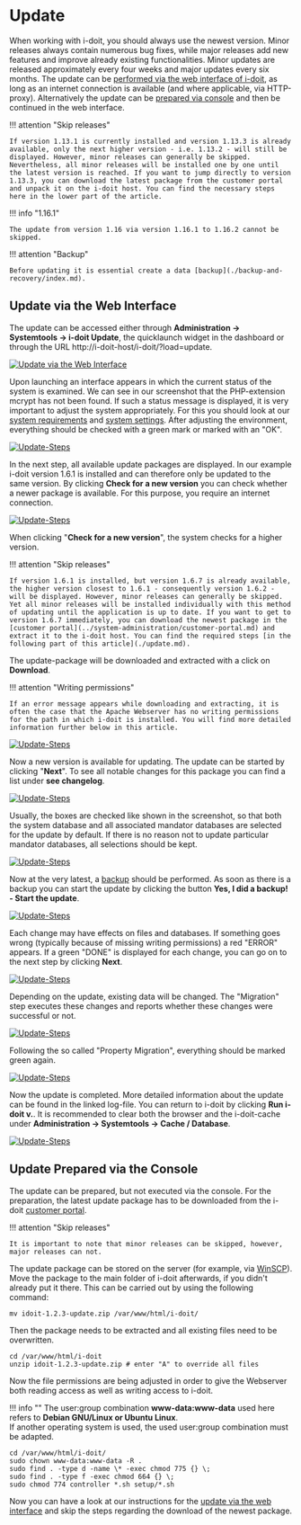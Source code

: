 # Update

When working with i-doit, you should always use the newest version. Minor releases always contain numerous bug fixes, while major releases add new features and improve already existing functionalities. Minor updates are released approximately every four weeks and major updates every six months. The update can be [performed via the web interface of i-doit](./update.md), as long as an internet connection is available (and where applicable, via HTTP-proxy). Alternatively the update can be [prepared via console](./update.md) and then be continued in the web interface.

!!! attention "Skip releases"

    If version 1.13.1 is currently installed and version 1.13.3 is already available, only the next higher version - i.e. 1.13.2 - will still be displayed. However, minor releases can generally be skipped. Nevertheless, all minor releases will be installed one by one until the latest version is reached. If you want to jump directly to version 1.13.3, you can download the latest package from the customer portal and unpack it on the i-doit host. You can find the necessary steps here in the lower part of the article.

!!! info "1.16.1"

    The update from version 1.16 via version 1.16.1 to 1.16.2 cannot be skipped.

!!! attention "Backup"

    Before updating it is essential create a data [backup](./backup-and-recovery/index.md).

Update via the Web Interface
----------------------------

The update can be accessed either through **Administration → Systemtools → i-doit Update**, the quicklaunch widget in the dashboard or through the URL http://i-doit-host/i-doit/?load=update.

[![Update via the Web Interface](../assets/images/en/maintenance-and-operation/update/1-update.png)](../assets/images/en/maintenance-and-operation/update/1-update.png)

Upon launching an interface appears in which the current status of the system is examined. We can see in our screenshot that the PHP-extension mcrypt has not been found. If such a status message is displayed, it is very important to adjust the system appropriately. For this you should look at our [system requirements](../installation/system-requirements.md) and [system settings](../system-administration/system-settings/index.md). After adjusting the environment, everything should be checked with a green mark or marked with an "OK".

[![Update-Steps](../assets/images/en/maintenance-and-operation/update/2-update.png)](../assets/images/en/maintenance-and-operation/update/2-update.png)

In the next step, all available update packages are displayed. In our example i-doit version 1.6.1 is installed and can therefore only be updated to the same version. By clicking **Check for a new version** you can check whether a newer package is available. For this purpose, you require an internet connection.

[![Update-Steps](../assets/images/en/maintenance-and-operation/update/3-update.png)](../assets/images/en/maintenance-and-operation/update/3-update.png)

When clicking "**Check for a new version**", the system checks for a higher version.

!!! attention "Skip releases"

    If version 1.6.1 is installed, but version 1.6.7 is already available, the higher version closest to 1.6.1 - consequently version 1.6.2 - will be displayed. However, minor releases can generally be skipped. Yet all minor releases will be installed individually with this method of updating until the application is up to date. If you want to get to version 1.6.7 immediately, you can download the newest package in the [customer portal](../system-administration/customer-portal.md) and extract it to the i-doit host. You can find the required steps [in the following part of this article](./update.md).

The update-package will be downloaded and extracted with a click on **Download**.

!!! attention "Writing permissions"

    If an error message appears while downloading and extracting, it is often the case that the Apache Webserver has no writing permissions for the path in which i-doit is installed. You will find more detailed information further below in this article.

[![Update-Steps](../assets/images/en/maintenance-and-operation/update/4-update.png)](../assets/images/en/maintenance-and-operation/update/4-update.png)

Now a new version is available for updating. The update can be started by clicking "**Next**". To see all notable changes for this package you can find a list under **see changelog**.

[![Update-Steps](../assets/images/en/maintenance-and-operation/update/5-update.png)](../assets/images/en/maintenance-and-operation/update/5-update.png)

Usually, the boxes are checked like shown in the screenshot, so that both the system database and all associated mandator databases are selected for the update by default. If there is no reason not to update particular mandator databases, all selections should be kept.

[![Update-Steps](../assets/images/en/maintenance-and-operation/update/6-update.png)](../assets/images/en/maintenance-and-operation/update/6-update.png)

Now at the very latest, a [backup](./backup-and-recovery/index.md) should be performed. As soon as there is a backup you can start the update by clicking the button **Yes, I did a backup! - Start the update**.

[![Update-Steps](../assets/images/en/maintenance-and-operation/update/7-update.png)](../assets/images/en/maintenance-and-operation/update/7-update.png)

Each change may have effects on files and databases. If something goes wrong (typically because of missing writing permissions) a red "ERROR" appears. If a green "DONE" is displayed for each change, you can go on to the next step by clicking **Next**.

[![Update-Steps](../assets/images/en/maintenance-and-operation/update/8-update.png)](../assets/images/en/maintenance-and-operation/update/8-update.png)

Depending on the update, existing data will be changed. The "Migration" step executes these changes and reports whether these changes were successful or not.

[![Update-Steps](../assets/images/en/maintenance-and-operation/update/9-update.png)](../assets/images/en/maintenance-and-operation/update/9-update.png)

Following the so called "Property Migration", everything should be marked green again.

[![Update-Steps](../assets/images/en/maintenance-and-operation/update/10-update.png)](../assets/images/en/maintenance-and-operation/update/10-update.png)

Now the update is completed. More detailed information about the update can be found in the linked log-file. You can return to i-doit by clicking **Run i-doit v.<VERSION>**. It is recommended to clear both the browser and the i-doit-cache under **Administration → Systemtools → Cache / Database**.

[![Update-Steps](../assets/images/en/maintenance-and-operation/update/11-update.png)](../assets/images/en/maintenance-and-operation/update/11-update.png)

Update Prepared via the Console
-------------------------------

The update can be prepared, but not executed via the console. For the preparation, the latest update package has to be downloaded from the i-doit [customer portal](../system-administration/customer-portal.md).

!!! attention "Skip releases"

    It is important to note that minor releases can be skipped, however, major releases can not.

The update package can be stored on the server (for example, via [WinSCP](https://winscp.net/eng/index.php)). Move the package to the main folder of i-doit afterwards, if you didn't already put it there. This can be carried out by using the following command:

    mv idoit-1.2.3-update.zip /var/www/html/i-doit/

Then the package needs to be extracted and all existing files need to be overwritten.

    cd /var/www/html/i-doit
    unzip idoit-1.2.3-update.zip # enter "A" to override all files

Now the file permissions are being adjusted in order to give the Webserver both reading access as well as writing access to i-doit.

!!! info ""
    The user:group combination **www-data:www-data** used here refers to **Debian GNU/Linux or Ubuntu Linux**.  
    If another operating system is used, the used user:group combination must be adapted.

```
cd /var/www/html/i-doit/
sudo chown www-data:www-data -R .
sudo find . -type d -name \* -exec chmod 775 {} \;
sudo find . -type f -exec chmod 664 {} \;
sudo chmod 774 controller *.sh setup/*.sh
```

Now you can have a look at our instructions for the [update via the web interface](./update.md) and skip the steps regarding the download of the newest package.